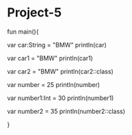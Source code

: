# Project-5

fun main(){

var car:String = "BMW"
println(car)

var car1 = "BMW"
println(car1)

var car2 = "BMW"
println(car2::class)

var number = 25
println(number)

var number1:Int = 30
println(number1)

var number2 = 35
println(number2::class)

}
